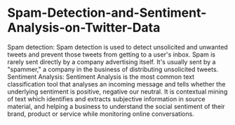 # Spam-Detection-and-Sentiment-Analysis-on-Twitter-Data
Spam detection: Spam detection is used to detect unsolicited and unwanted tweets
and prevent those tweets from getting to a user&#39;s inbox. Spam is rarely sent directly by a
company advertising itself. It&#39;s usually sent by a &quot;spammer,&quot; a company in the business of
distributing unsolicited tweets.
Sentiment Analysis: Sentiment Analysis is the most common text classification tool
that analyses an incoming message and tells whether the underlying sentiment is positive,
negative our neutral. It is contextual mining of text which identifies and extracts
subjective information in source material, and helping a business to understand the social
sentiment of their brand, product or service while monitoring online conversations.
